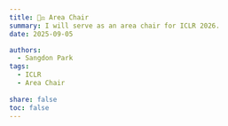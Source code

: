 ```yaml
---
title: 🧑‍⚖️ Area Chair
summary: I will serve as an area chair for ICLR 2026.
date: 2025-09-05

authors:
  - Sangdon Park
tags:
  - ICLR
  - Area Chair
  
share: false
toc: false
---
```


